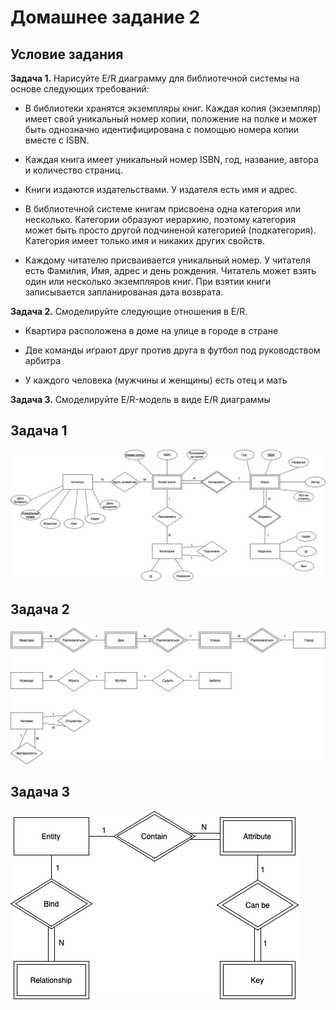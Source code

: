# Домашнее задание 2
## Условие задания
****Задача 1.**** Нарисуйте E/R диаграмму для библиотечной системы на основе следующих требований:  
  
* В библиотеки хранятся экземпляры книг. Каждая копия (экземпляр) имеет свой уникальный номер копии, положение на полке и может быть однозначно идентифицирована с помощью номера копии вместе с ISBN.  
  
* Каждая книга имеет уникальный номер ISBN, год, название, автора и количество страниц.  
  
* Книги издаются издательствами. У издателя есть имя и адрес.  
  
* В библиотечной системе книгам присвоена одна категория или несколько. Категории образуют иерархию, поэтому категория может быть просто другой подчиненой категорией (подкатегория). Категория имеет только имя 
и никаких других свойств.  
  
* Каждому читателю присваивается уникальный номер. У читателя есть Фамилия, Имя, адрес и день рождения. Читатель может взять один или несколько экземпляров книг. При взятии книги записывается запланированая 
дата возврата.  
  
  
  
****Задача 2.**** Смоделируйте следующие отношения в E/R.  
  
* Квартира расположена в доме на улице в городе в стране  
  
* Две команды играют друг против друга в футбол под руководством арбитра  
  
* У каждого человека (мужчины и женщины) есть отец и мать  
  
  
  
****Задача 3.**** Смоделируйте E/R-модель в виде E/R диаграммы

## Задача 1
![1](https://github.com/kolpakovee/hse-database/blob/main/images/db_1_task_1.png)
## Задача 2
![2](https://github.com/kolpakovee/hse-database/blob/main/images/db_2_task_2.png)
## Задача 3
![3](https://github.com/kolpakovee/hse-database/blob/main/images/db_2_task_3.png)
